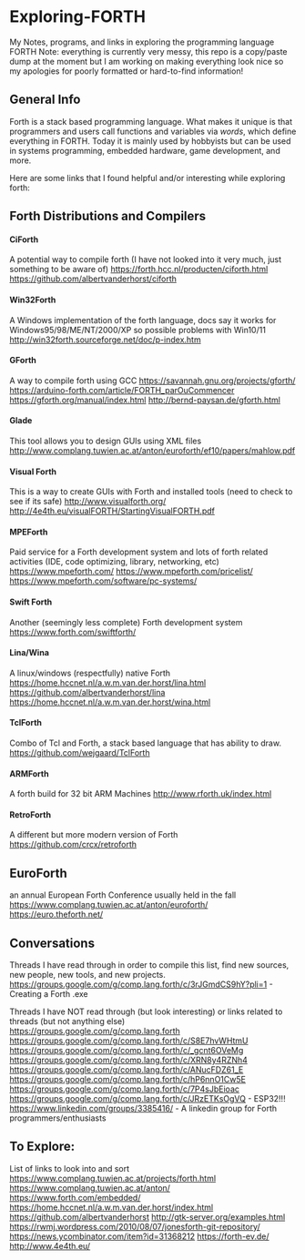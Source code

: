 # Exploring-FORTH
My Notes, programs, and links in exploring the programming language FORTH
Note: everything is currently very messy, this repo is a copy/paste dump at the
moment but I am working on making everything look nice so my apologies for poorly
formatted or hard-to-find information!


## General Info
Forth is a stack based programming language. What makes it unique is that programmers and users
call functions and variables via *words*, which define everything in FORTH. Today it is mainly
used by hobbyists but can be used in systems programming, embedded hardware, game development,
and more.

Here are some links that I found helpful and/or interesting while exploring forth:

## Forth Distributions and Compilers

#### CiForth
A potential way to compile forth (I have not looked into it very much, just something to be aware of)
https://forth.hcc.nl/producten/ciforth.html
https://github.com/albertvanderhorst/ciforth

#### Win32Forth
A Windows implementation of the forth language, docs say it works for Windows95/98/ME/NT/2000/XP so possible problems with Win10/11
http://win32forth.sourceforge.net/doc/p-index.htm

#### GForth
A way to compile forth using GCC
https://savannah.gnu.org/projects/gforth/
https://arduino-forth.com/article/FORTH_parOuCommencer
https://gforth.org/manual/index.html
http://bernd-paysan.de/gforth.html

#### Glade
This tool allows you to design GUIs using XML files
http://www.complang.tuwien.ac.at/anton/euroforth/ef10/papers/mahlow.pdf

#### Visual Forth
This is a way to create GUIs with Forth and installed tools (need to check to see if its safe)
http://www.visualforth.org/
http://4e4th.eu/visualFORTH/StartingVisualFORTH.pdf

#### MPEForth
Paid service for a Forth development system and lots of forth related activities (IDE, code optimizing, library, networking, etc)
https://www.mpeforth.com/
https://www.mpeforth.com/pricelist/
https://www.mpeforth.com/software/pc-systems/

#### Swift Forth
Another (seemingly less complete) Forth development system
https://www.forth.com/swiftforth/

#### Lina/Wina
A linux/windows (respectfully) native Forth
https://home.hccnet.nl/a.w.m.van.der.horst/lina.html
https://github.com/albertvanderhorst/lina
https://home.hccnet.nl/a.w.m.van.der.horst/wina.html

#### TclForth
Combo of Tcl and Forth, a stack based language that has ability to draw.
https://github.com/wejgaard/TclForth

#### ARMForth
A forth build for 32 bit ARM Machines
http://www.rforth.uk/index.html

#### RetroForth
A different but more modern version of Forth
https://github.com/crcx/retroforth


## EuroForth
an annual European Forth Conference usually held in the fall
https://www.complang.tuwien.ac.at/anton/euroforth/
https://euro.theforth.net/

## Conversations
Threads I have read through in order to compile this list, find new sources, new people, new tools, and new projects.
https://groups.google.com/g/comp.lang.forth/c/3rJGmdCS9hY?pli=1 - Creating a Forth .exe



Threads I have NOT read through (but look interesting) or links related to threads (but not anything else)
https://groups.google.com/g/comp.lang.forth
https://groups.google.com/g/comp.lang.forth/c/S8E7hvWHtmU
https://groups.google.com/g/comp.lang.forth/c/_gcnt6OVeMg
https://groups.google.com/g/comp.lang.forth/c/XRN8y4RZNh4
https://groups.google.com/g/comp.lang.forth/c/ANucFDZ61_E
https://groups.google.com/g/comp.lang.forth/c/hP6nnO1Cw5E
https://groups.google.com/g/comp.lang.forth/c/7P4sJbEioac
https://groups.google.com/g/comp.lang.forth/c/JRzETKsOgVQ - ESP32!!!
https://www.linkedin.com/groups/3385416/ - A linkedin group for Forth programmers/enthusiasts

## To Explore:
List of links to look into and sort
https://www.complang.tuwien.ac.at/projects/forth.html
https://www.complang.tuwien.ac.at/anton/
https://www.forth.com/embedded/
https://home.hccnet.nl/a.w.m.van.der.horst/index.html
https://github.com/albertvanderhorst
http://gtk-server.org/examples.html
https://rwmj.wordpress.com/2010/08/07/jonesforth-git-repository/
https://news.ycombinator.com/item?id=31368212
https://forth-ev.de/
http://www.4e4th.eu/
